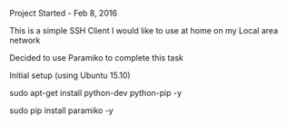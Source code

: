 Project Started - Feb 8, 2016

This is a simple SSH Client I would like to use at home on my Local area network

Decided to use Paramiko to complete this task

Initial setup (using Ubuntu 15.10)

sudo apt-get install python-dev python-pip -y 

sudo pip install paramiko -y 


